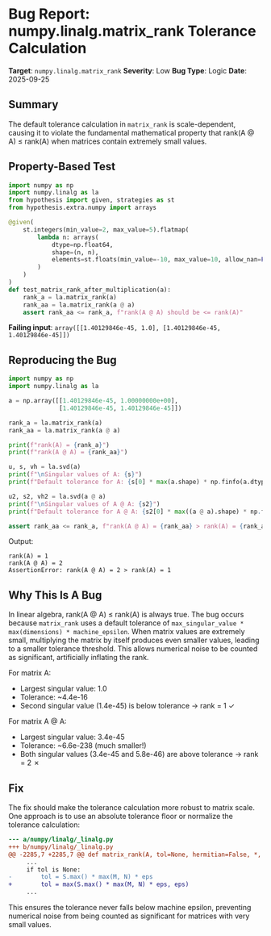 # Bug Report: numpy.linalg.matrix_rank Tolerance Calculation

**Target**: `numpy.linalg.matrix_rank`
**Severity**: Low
**Bug Type**: Logic
**Date**: 2025-09-25

## Summary

The default tolerance calculation in `matrix_rank` is scale-dependent, causing it to violate the fundamental mathematical property that rank(A @ A) ≤ rank(A) when matrices contain extremely small values.

## Property-Based Test

```python
import numpy as np
import numpy.linalg as la
from hypothesis import given, strategies as st
from hypothesis.extra.numpy import arrays

@given(
    st.integers(min_value=2, max_value=5).flatmap(
        lambda n: arrays(
            dtype=np.float64,
            shape=(n, n),
            elements=st.floats(min_value=-10, max_value=10, allow_nan=False, allow_infinity=False)
        )
    )
)
def test_matrix_rank_after_multiplication(a):
    rank_a = la.matrix_rank(a)
    rank_aa = la.matrix_rank(a @ a)
    assert rank_aa <= rank_a, f"rank(A @ A) should be <= rank(A)"
```

**Failing input**: `array([[1.40129846e-45, 1.0], [1.40129846e-45, 1.40129846e-45]])`

## Reproducing the Bug

```python
import numpy as np
import numpy.linalg as la

a = np.array([[1.40129846e-45, 1.00000000e+00],
              [1.40129846e-45, 1.40129846e-45]])

rank_a = la.matrix_rank(a)
rank_aa = la.matrix_rank(a @ a)

print(f"rank(A) = {rank_a}")
print(f"rank(A @ A) = {rank_aa}")

u, s, vh = la.svd(a)
print(f"\nSingular values of A: {s}")
print(f"Default tolerance for A: {s[0] * max(a.shape) * np.finfo(a.dtype).eps}")

u2, s2, vh2 = la.svd(a @ a)
print(f"\nSingular values of A @ A: {s2}")
print(f"Default tolerance for A @ A: {s2[0] * max((a @ a).shape) * np.finfo(a.dtype).eps}")

assert rank_aa <= rank_a, f"rank(A @ A) = {rank_aa} > rank(A) = {rank_a}"
```

Output:
```
rank(A) = 1
rank(A @ A) = 2
AssertionError: rank(A @ A) = 2 > rank(A) = 1
```

## Why This Is A Bug

In linear algebra, rank(A @ A) ≤ rank(A) is always true. The bug occurs because `matrix_rank` uses a default tolerance of `max_singular_value * max(dimensions) * machine_epsilon`. When matrix values are extremely small, multiplying the matrix by itself produces even smaller values, leading to a smaller tolerance threshold. This allows numerical noise to be counted as significant, artificially inflating the rank.

For matrix A:
- Largest singular value: 1.0
- Tolerance: ~4.4e-16
- Second singular value (1.4e-45) is below tolerance → rank = 1 ✓

For matrix A @ A:
- Largest singular value: 3.4e-45
- Tolerance: ~6.6e-238 (much smaller!)
- Both singular values (3.4e-45 and 5.8e-46) are above tolerance → rank = 2 ✗

## Fix

The fix should make the tolerance calculation more robust to matrix scale. One approach is to use an absolute tolerance floor or normalize the tolerance calculation:

```diff
--- a/numpy/linalg/_linalg.py
+++ b/numpy/linalg/_linalg.py
@@ -2285,7 +2285,7 @@ def matrix_rank(A, tol=None, hermitian=False, *, rtol=None):
     ...
     if tol is None:
-        tol = S.max() * max(M, N) * eps
+        tol = max(S.max() * max(M, N) * eps, eps)
     ...
```

This ensures the tolerance never falls below machine epsilon, preventing numerical noise from being counted as significant for matrices with very small values.